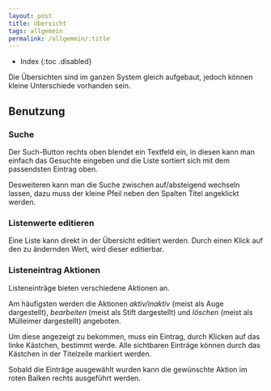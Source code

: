 ```yaml
---
layout: post
title: Übersicht
tags: allgemein
permalink: /allgemein/:title
---
```



+ Index
{:toc .disabled}


Die Übersichten sind im ganzen System gleich aufgebaut, jedoch können kleine Unterschiede vorhanden sein.


## Benutzung


### Suche


Der Such-Button rechts oben blendet ein Textfeld ein, in diesen kann man einfach das Gesuchte eingeben und die Liste sortiert sich mit dem passendsten Eintrag oben. 


Desweiteren kann man die Suche zwischen auf/absteigend wechseln lassen, dazu muss der kleine Pfeil neben den Spalten Titel angeklickt werden.


### Listenwerte editieren


Eine Liste kann direkt in der Übersicht editiert werden. Durch einen Klick auf den zu ändernden Wert, wird dieser editierbar.


### Listeneintrag Aktionen


Listeneinträge bieten verschiedene Aktionen an.


Am häufigsten werden die Aktionen *aktiv/inaktiv* (meist als Auge dargestellt), *bearbeiten* (meist als Stift dargestellt) und *löschen* (meist als Mülleimer dargestellt) angeboten.


Um diese angezeigt zu bekommen, muss ein Eintrag, durch Klicken auf das linke Kästchen, bestimmt werde. Alle sichtbaren Einträge können durch das Kästchen in der Titelzeile markiert werden.


Sobald die Einträge ausgewählt wurden kann die gewünschte Aktion im roten Balken rechts ausgeführt werden.
